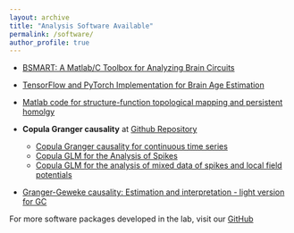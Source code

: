 ```yaml
---
layout: archive
title: "Analysis Software Available"
permalink: /software/
author_profile: true
---
```


* [BSMART: A Matlab/C Toolbox for Analyzing Brain Circuits](https://www.brain-smart.org/)

* [TensorFlow and PyTorch Implementation for Brain Age Estimation](https://github.com/hualouliang/BrainAgePrediction)

* [Matlab code for structure-function topological mapping and persistent homolgy](https://github.com/hualouliang/StructureFunctionMapping)
* **Copula Granger causality** at [Github Repository](https://github.com/hualouliang) 
  - [Copula Granger causality for continuous time series](https://github.com/hualouliang/CopulaGrangerCausality_ContinuousData)
  - [Copula GLM for the Analysis of Spikes](https://github.com/hualouliang/CopulaGrangerCausality_Spikes)
  - [Copula GLM for the analysis of mixed data of spikes and local field potentials](https://github.com/hualouliang/CopulaGrangerCausality_MixedData)
  
* [Granger-Geweke causality: Estimation and interpretation - light version for GC](https://github.com/hualouliang/Granger_Geweke_Causality)

For more software packages developed in the lab, visit our [GitHub](https://github.com/hualouliang)

